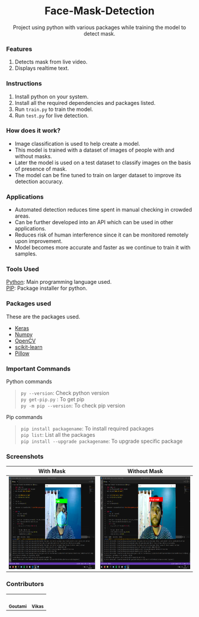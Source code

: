 <h1 align="center">Face-Mask-Detection</h1>

<p align="center">
Project using python with various packages while training the model to detect mask.
 </p>
 
### Features
1. Detects mask from live video.
2. Displays realtime text.

### Instructions
1. Install python on your system.
2. Install all the required dependencies and packages listed. 
3. Run `train.py` to train the model.
4. Run `test.py` for live detection.


### How does it work?
* Image classification is used to help create a model.
* This model is trained with a dataset of images of people with and without masks.
* Later the model is used on a test dataset to classify images on the basis of presence of mask.
* The model can be fine tuned to train on larger dataset to improve its detection accuracy.

### Applications
- Automated detection reduces time spent in manual checking in crowded areas.
- Can be further developed into an API which can be used in other applications.
- Reduces risk of human interference since it can be monitored remotely upon improvement.
- Model becomes more accurate and faster as we continue to train it with samples.

### Tools Used
[Python](https://www.python.org/): Main programming language used.<br>
[PIP](https://pip.pypa.io/en/stable/): Package installer for python.

### Packages used
These are the packages used.<br> 
- [Keras](https://keras.io/)
- [Numpy](https://numpy.org/)
- [OpenCV](https://opencv.org/)
- [scikit-learn](https://scikit-learn.org/stable/)
- [Pillow](https://pillow.readthedocs.io/en/stable/)

### Important Commands
Python commands
> ```py --version```: Check python version<br>
> ```py get-pip.py``` : To get pip<br>
> ```py -m pip --version```: To check pip version<br>

Pip commands
> ```pip install packagename```: To install required packages<br>
> ```pip list```: List all the packages<br>
> ```pip install --upgrade packagename```: To upgrade specific package 

### Screenshots
With Mask | Without Mask
:----------------:|:----------------:
<img src=https://github.com/vikasgn2/Face-mask-detection/blob/master/Screenshots/With_Mask.png width = 500 height = 250> |<img src=https://github.com/vikasgn2/Face-mask-detection/blob/master/Screenshots/Without_Mask.png width = 500 height =250>

### Contributors 
<table>
  <tr>
    <td align="center"><a href="https://github.com/goutami-15"><img src="https://avatars.githubusercontent.com/u/63532213?v=4" width="100px;" alt=""/><br /><sub><b>Goutami</b></sub></a></td>
    <td align="center"><a href="https://github.com/vikasgn2"><img src="https://avatars.githubusercontent.com/u/46003079?v=4" width="100px;" alt=""/><br /><sub><b>Vikas</b></sub></a></td>
  </tr>
</table>
